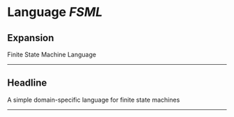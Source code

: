 # Language *FSML*
## Expansion
Finite State Machine Language

---
## Headline
A simple domain-specific language for finite state machines

---
